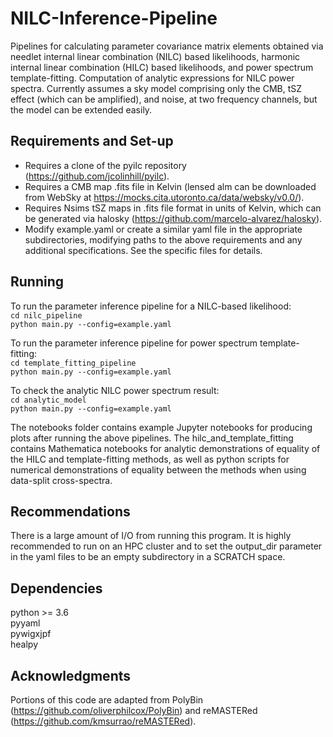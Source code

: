 # NILC-Inference-Pipeline
Pipelines for calculating parameter covariance matrix elements obtained via needlet internal linear combination (NILC) based likelihoods, harmonic internal linear combination (HILC) based likelihoods, and power spectrum template-fitting. Computation of analytic expressions for NILC power spectra. Currently assumes a sky model comprising only the CMB, tSZ effect (which can be amplified), and noise, at two frequency channels, but the model can be extended easily.

## Requirements and Set-up
 - Requires a clone of the pyilc repository (https://github.com/jcolinhill/pyilc). 
 - Requires a CMB map .fits file in Kelvin (lensed alm can be downloaded from WebSky at https://mocks.cita.utoronto.ca/data/websky/v0.0/). 
 - Requires Nsims tSZ maps in .fits file format in units of Kelvin, which can be generated via halosky (https://github.com/marcelo-alvarez/halosky).
 - Modify example.yaml or create a similar yaml file in the appropriate subdirectories, modifying paths to the above requirements and any additional specifications. See the specific files for details.

## Running
To run the parameter inference pipeline for a NILC-based likelihood:  
```cd nilc_pipeline```   
```python main.py --config=example.yaml```       

To run the parameter inference pipeline for power spectrum template-fitting:  
```cd template_fitting_pipeline```       
```python main.py --config=example.yaml```    

To check the analytic NILC power spectrum result:  
```cd analytic_model```   
```python main.py --config=example.yaml```  

The notebooks folder contains example Jupyter notebooks for producing plots after running the above pipelines. The hilc_and_template_fitting contains Mathematica notebooks for analytic demonstrations of equality of the HILC and template-fitting methods, as well as python scripts for numerical demonstrations of equality between the methods when using data-split cross-spectra.

## Recommendations
There is a large amount of I/O from running this program. It is highly recommended to run on an HPC cluster and to set the output_dir parameter in the yaml files to be an empty subdirectory in a SCRATCH space.

## Dependencies
python >= 3.6   
pyyaml  
pywigxjpf  
healpy  

## Acknowledgments
Portions of this code are adapted from PolyBin (https://github.com/oliverphilcox/PolyBin) and reMASTERed (https://github.com/kmsurrao/reMASTERed).

